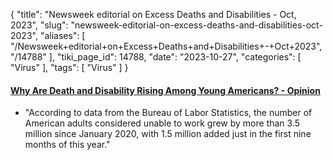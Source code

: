 {
    "title": "Newsweek editorial on Excess Deaths and Disabilities - Oct, 2023",
    "slug": "newsweek-editorial-on-excess-deaths-and-disabilities-oct-2023",
    "aliases": [
        "/Newsweek+editorial+on+Excess+Deaths+and+Disabilities+-+Oct+2023",
        "/14788"
    ],
    "tiki_page_id": 14788,
    "date": "2023-10-27",
    "categories": [
        "Virus"
    ],
    "tags": [
        "Virus"
    ]
}


#### [Why Are Death and Disability Rising Among Young Americans? - Opinion](https://www.newsweek.com/why-are-death-disability-rising-among-young-americans-opinion-1837006?eType=EmailBlastContent&eId=f5cced30-9909-468d-89b8-9bdbd420a206)

* "According to data from the Bureau of Labor Statistics, the number of American adults considered unable to work grew by more than 3.5 million since January 2020, with 1.5 million added just in the first nine months of this year."